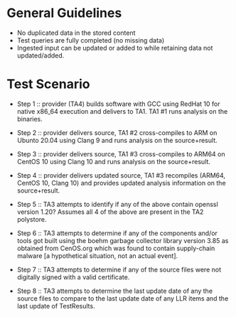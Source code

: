 # General Guidelines


* No duplicated data in the stored content
* Test queries are fully completed (no missing data)
* Ingested input can be updated or added to while retaining data not
updated/added.

# Test Scenario

* Step 1 :: provider (TA4) builds software with GCC using RedHat 10
            for native x86_64 execution and delivers to TA1.  TA1 #1
            runs analysis on the binaries.

* Step 2 :: provider delivers source, TA1 #2 cross-compiles to ARM on
            Ubunto 20.04 using Clang 9 and runs analysis on the
            source+result.

* Step 3 :: provider delivers source, TA1 #3 cross-compiles to ARM64
            on CentOS 10 using Clang 10 and runs analysis on the
            source+result.

* Step 4 :: provider delivers updated source, TA1 #3 recompiles
            (ARM64, CentOS 10, Clang 10) and provides updated analysis
            information on the source+result.

* Step 5 :: TA3 attempts to identify if any of the above contain
            openssl version 1.20?  Assumes all 4 of the above are
            present in the TA2 polystore.

* Step 6 :: TA3 attempts to determine if any of the components and/or
            tools got built using the boehm garbage collector library
            version 3.85 as obtained from CenOS.org which was found to
            contain supply-chain malware [a hypothetical situation,
            not an actual event].

* Step 7 :: TA3 attempts to determine if any of the source files were
            not digitally signed with a valid certificate.

* Step 8 :: TA3 attempts to determine the last update date of any the
            source files to compare to the last update date of any LLR
            items and the last update of TestResults.
